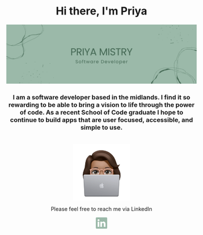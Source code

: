 <!-- markdownlint-disable MD033 -->
<h1 align="center">
Hi there, I'm Priya</a>
</h3>
<p align="center">
  <a href="https://github.com/Priya-M1/" target="_blank" rel="noreferrer"><img src="./img/img.png" alt="my banner"></a>
</p>
<h3 align="center">
I am a software developer based in the midlands.
I find it so rewarding to be able to bring a vision to life through the power of code. As a recent School of Code graduate I hope to continue to build apps that are user focused, accessible, and simple to use.
</h3>
<br/>
<div align="center">
<img align="center" width="150" height="150" src="./img/img_priya.png">
<p>Please feel free to reach me via LinkedIn</p>
<a href="https://www.linkedin.com/in/priya-m/" target="_blank" rel="noreferrer"><img src="./img/linkedin_icon.png" width="30"alt="LinkedIn Logo"/></a></p>
</div>
<!-- markdownlint-enable MD033 -->
